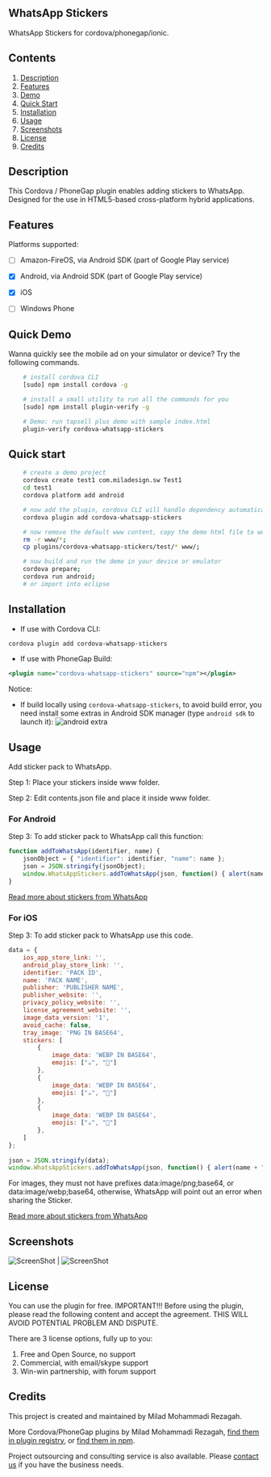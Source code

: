 
## WhatsApp Stickers 

WhatsApp Stickers for cordova/phonegap/ionic.

## Contents

1. [Description](#description)
2. [Features](#features)
3. [Demo](#quick-demo)
4. [Quick Start](#quick-start)
5. [Installation](#installation)
6. [Usage](#usage)
9. [Screenshots](#screenshots)
10. [License](#license)
11. [Credits](#credits)

## Description

This Cordova / PhoneGap plugin enables adding stickers to WhatsApp. Designed for the use in HTML5-based cross-platform hybrid applications.

## Features

Platforms supported:
- [ ] Amazon-FireOS, via Android SDK (part of Google Play service)
- [x] Android, via Android SDK (part of Google Play service)
- [x] iOS
- [ ] Windows Phone


## Quick Demo

Wanna quickly see the mobile ad on your simulator or device? Try the following commands.

```bash
    # install cordova CLI
    [sudo] npm install cordova -g

    # install a small utility to run all the commands for you
    [sudo] npm install plugin-verify -g

    # Demo: run tapsell plus demo with sample index.html
    plugin-verify cordova-whatsapp-stickers
```

## Quick start
```bash
	# create a demo project
    cordova create test1 com.miladesign.sw Test1
    cd test1
    cordova platform add android

    # now add the plugin, cordova CLI will handle dependency automatically
    cordova plugin add cordova-whatsapp-stickers

    # now remove the default www content, copy the demo html file to www
    rm -r www/*;
    cp plugins/cordova-whatsapp-stickers/test/* www/;

	# now build and run the demo in your device or emulator
    cordova prepare; 
    cordova run android;
    # or import into eclipse
```

## Installation

* If use with Cordova CLI:
```bash
cordova plugin add cordova-whatsapp-stickers
```

* If use with PhoneGap Build:
```xml
<plugin name="cordova-whatsapp-stickers" source="npm"></plugin>
```

Notice:
* If build locally using ```cordova-whatsapp-stickers```, to avoid build error, you need install some extras in Android SDK manager (type ```android sdk``` to launch it):
![android extra](https://cloud.githubusercontent.com/assets/2339512/8176143/20533ec0-1429-11e5-8e17-a748373d5110.png)

## Usage

Add sticker pack to WhatsApp.

Step 1: Place your stickers inside www folder.

Step 2: Edit contents.json file and place it inside www folder.

### For Android
Step 3: To add sticker pack to WhatsApp call this function:

```javascript
function addToWhatsApp(identifier, name) {
	jsonObject = { "identifier": identifier, "name": name };
	json = JSON.stringify(jsonObject);
	window.WhatsAppStickers.addToWhatsApp(json, function() { alert(name + " Added to WhatsApp"); }, function(e) { alert("Error. Message: " + e); });
}
```

[Read more about stickers from WhatsApp](https://github.com/WhatsApp/stickers/tree/master/Android)

### For iOS
Step 3: To add sticker pack to WhatsApp use this code. 

```javascript
data = {
	ios_app_store_link: '',
	android_play_store_link: '',
	identifier: 'PACK ID',
	name: 'PACK NAME',
	publisher: 'PUBLISHER NAME',
	publisher_website: '',
	privacy_policy_website: '',
	license_agreement_website: '',
	image_data_version: '1',
	avoid_cache: false,
	tray_image: 'PNG IN BASE64',
	stickers: [
		{
			image_data: 'WEBP IN BASE64',
			emojis: ["☕", "🙂"]
		},
		{
			image_data: 'WEBP IN BASE64',
			emojis: ["☕", "🙂"]
		},
		{
			image_data: 'WEBP IN BASE64',
			emojis: ["☕", "🙂"]
		},
	]
};
    
json = JSON.stringify(data);
window.WhatsAppStickers.addToWhatsApp(json, function() { alert(name + " Added to WhatsApp"); }, function(e) { alert("Error. Message: " + e); });
```

For images, they must not have prefixes data:image/png;base64, or data:image/webp;base64, otherwise, WhatsApp will point out an error when sharing the Sticker.

[Read more about stickers from WhatsApp](https://github.com/WhatsApp/stickers/tree/master/iOS)

## Screenshots

![ScreenShot](https://raw.githubusercontent.com/VinoosIr/cordova-whatsapp-stickers/main/docs/screenshot1.jpg) | ![ScreenShot](https://raw.githubusercontent.com/VinoosIr/cordova-whatsapp-stickers/main/docs/screenshot2.jpg)


## License

You can use the plugin for free. IMPORTANT!!! Before using the plugin, please read the following content and accept the agreement. THIS WILL AVOID POTENTIAL PROBLEM AND DISPUTE.

There are 3 license options, fully up to you:
1. Free and Open Source, no support
2. Commercial, with email/skype support
3. Win-win partnership, with forum support

## Credits

This project is created and maintained by Milad Mohammadi Rezagah.

More Cordova/PhoneGap plugins by Milad Mohammadi Rezagah, [find them in plugin registry](http://plugins.cordova.io/#/search?search=miladesign), or [find them in npm](https://www.npmjs.com/~miladesign).

Project outsourcing and consulting service is also available. Please [contact us](mailto:rezagah.milad@gmail.com) if you have the business needs.